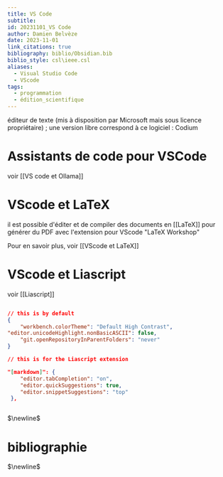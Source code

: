 ```yaml
---
title: VS Code
subtitle: 
id: 20231101_VS Code
author: Damien Belvèze
date: 2023-11-01
link_citations: true
bibliography: biblio/Obsidian.bib
biblio_style: csl\ieee.csl
aliases:
  - Visual Studio Code
  - VScode
tags:
  - programmation
  - édition_scientifique
---
```

éditeur de texte (mis à disposition par Microsoft mais sous licence propriétaire) ; une version libre correspond à ce logiciel : Codium

# Assistants de code pour VSCode

voir [[VS code et Ollama]]

# VScode et LaTeX

il est possible d'éditer et de compiler des documents en [[LaTeX]] pour générer du PDF avec l'extension pour VScode "LaTeX Workshop"

Pour en savoir plus, voir [[VScode et LaTeX]]


# VScode et Liascript

voir [[Liascript]]

```json

// this is by default
{
    "workbench.colorTheme": "Default High Contrast",
"editor.unicodeHighlight.nonBasicASCII": false,
    "git.openRepositoryInParentFolders": "never"
}

// this is for the Liascript extension

"[markdown]": {
    "editor.tabCompletion": "on",
    "editor.quickSuggestions": true,
    "editor.snippetSuggestions": "top"
 },



```

$\newline$
# bibliographie
$\newline$






